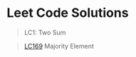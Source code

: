 # Leet Code Solutions

> LC1: Two Sum

> [LC169](https://repl.it/@kprokkie/LC169-Majority-Element) Majority Element
